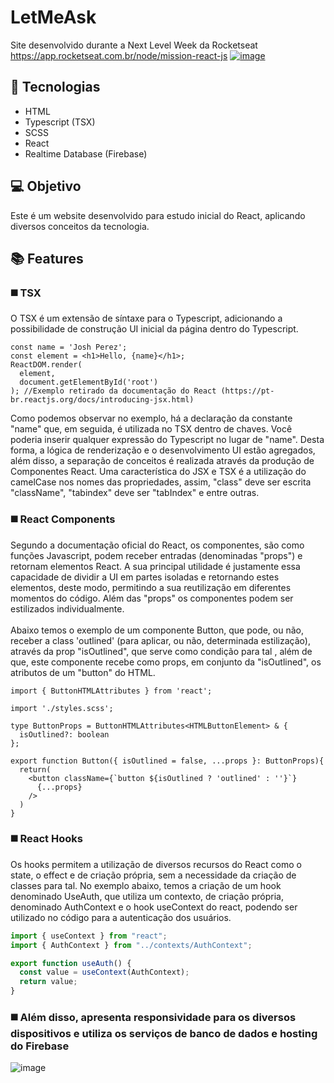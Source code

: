 # LetMeAsk

Site desenvolvido durante a Next Level Week da Rocketseat <https://app.rocketseat.com.br/node/mission-react-js>
<a href="https://letmeask-b0622.web.app/">![image](https://user-images.githubusercontent.com/48057126/131685794-1c95f6a4-dcd5-49bc-9b8d-983f955babdf.png)</a>

## 🚀 Tecnologias

<ul>
  <li>HTML</li>
  <li>Typescript (TSX)</li>
  <li>SCSS</li>
  <li>React</li>
  <li>Realtime Database (Firebase)</li>
</ul>

## 💻 Objetivo

Este é um website desenvolvido para estudo inicial do React, aplicando diversos conceitos da tecnologia.

## 📚 Features

### ◼️ TSX

O TSX é um extensão de síntaxe para o Typescript, adicionando a possibilidade de construção UI inicial da página dentro do Typescript.

```tsx
const name = 'Josh Perez';
const element = <h1>Hello, {name}</h1>;
ReactDOM.render(
  element,
  document.getElementById('root')
); //Exemplo retirado da documentação do React (https://pt-br.reactjs.org/docs/introducing-jsx.html)
```
  Como podemos observar no exemplo, há a declaração da constante "name" que, em seguida, é utilizada no TSX dentro de chaves. Você poderia inserir qualquer expressão do Typescript no lugar de "name". Desta forma, a lógica de renderização e o desenvolvimento UI estão agregados, além disso, a separação de conceitos é realizada através da produção de Componentes React. Uma característica do JSX e TSX é a utilização do camelCase nos nomes das propriedades, assim, "class" deve ser escrita "className", "tabindex" deve ser "tabIndex" e entre outras.

### ◼️ React Components

Segundo a documentação oficial do React, os componentes, são como funções Javascript, podem receber entradas (denominadas "props") e retornam elementos React. A sua principal utilidade é justamente essa capacidade de dividir a UI em partes isoladas e retornando estes elementos, deste modo, permitindo a sua reutilização em diferentes momentos do código. Além das "props" os componentes podem ser estilizados individualmente. <br><br>Abaixo temos o exemplo de um componente Button, que pode, ou não, receber a class 'outlined' (para aplicar, ou não, determinada estilização), através da prop "isOutlined", que serve como condição para tal , além de que, este componente recebe como props, em conjunto da "isOutlined", os atributos de um "button" do HTML.

```tsx
import { ButtonHTMLAttributes } from 'react';

import './styles.scss';

type ButtonProps = ButtonHTMLAttributes<HTMLButtonElement> & {
  isOutlined?: boolean
};

export function Button({ isOutlined = false, ...props }: ButtonProps){
  return(
    <button className={`button ${isOutlined ? 'outlined' : ''}`}
      {...props}
    />
  )
}
```

### ◼️ React Hooks

Os hooks permitem a utilização de diversos recursos do React como o state, o effect e de criação própria, sem a necessidade da criação de classes para tal. No exemplo abaixo, temos a criação de um hook denominado UseAuth, que utiliza um contexto, de criação própria, denominado AuthContext e o hook useContext do react, podendo ser utilizado no código para a autenticação dos usuários.
```js
import { useContext } from "react";
import { AuthContext } from "../contexts/AuthContext";

export function useAuth() {
  const value = useContext(AuthContext);
  return value;
}
```

### ◼️ Além disso, apresenta responsividade para os diversos dispositivos e utiliza os serviços de banco de dados e hosting do Firebase

![image](https://user-images.githubusercontent.com/48057126/131711105-36f1a79e-befb-49e6-8626-f6abd4f845ca.png)
